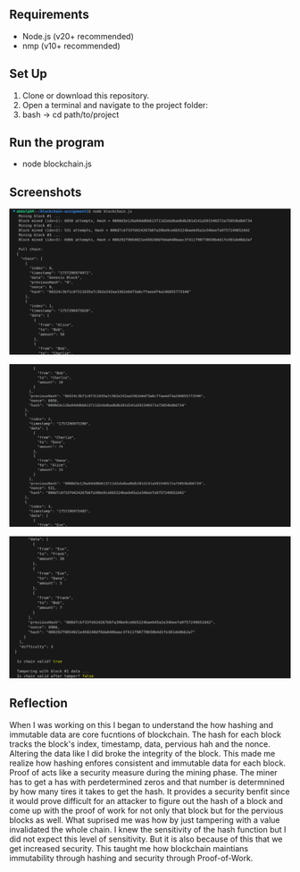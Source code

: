 ## Requirements

- Node.js (v20+ recommended)
- nmp (v10+ recommended)

## Set Up 

1. Clone or download this repository.
2. Open a terminal and navigate to the project folder:
3. bash -> cd path/to/project

## Run the program
- node blockchain.js 


## Screenshots 
![alt text](SC1.png)

![alt text](SC2.png)

![alt text](SC3.png)



## Reflection 
When I was working on this I began to understand the how hashing and immutable data are core fucntions of blockchain. The hash for each block tracks the block's index, timestamp, data, pervious hah and the nonce. Altering the data like I did broke the integrity of the block. This made me realize how hashing enfores consistent and immutable data for each block. Proof of acts like a security measure during the mining phase. The miner has to get a has with perdetermined zeros and that number is determnined by how many tires it takes to get the hash. It provides a security benfit since it would prove difficult for an attacker to figure out the hash of a block and come up with the proof of work for not only that block but for the pervious blocks as well. What suprised me was how by just tampering with a value invalidated the whole chain. I knew the sensitivity of the hash function but I did not expect this level of sensitivity. But it is also because of this that we get increased security. This taught me how blockchain maintians immutability through hashing and security through Proof-of-Work.



